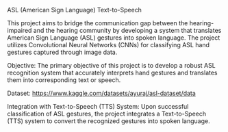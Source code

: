 ASL (American Sign Language) Text-to-Speech 

This project aims to bridge the communication gap between the hearing-impaired and the hearing community by developing a system that translates American Sign Language (ASL) gestures into spoken language. The project utilizes Convolutional Neural Networks (CNNs) for classifying ASL hand gestures captured through image data.

Objective:
The primary objective of this project is to develop a robust ASL recognition system that accurately interprets hand gestures and translates them into corresponding text or speech.

Dataset: 
https://www.kaggle.com/datasets/ayuraj/asl-dataset/data

Integration with Text-to-Speech (TTS) System: 
Upon successful classification of ASL gestures, the project integrates a Text-to-Speech (TTS) system to convert the recognized gestures into spoken language.

